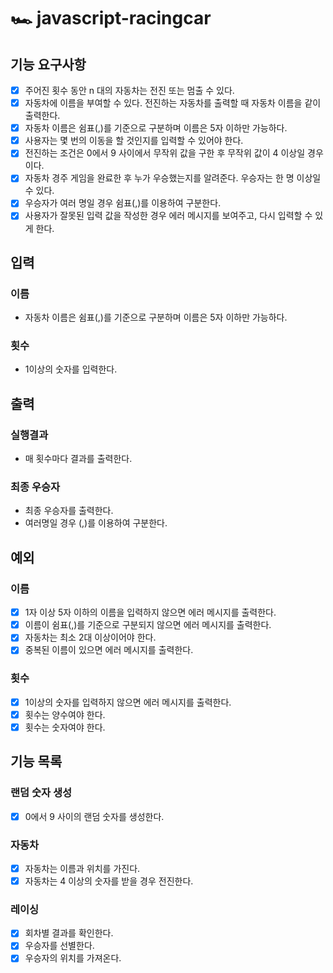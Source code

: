 # 🏎️ javascript-racingcar

## 기능 요구사항

- [x] 주어진 횟수 동안 n 대의 자동차는 전진 또는 멈출 수 있다.
- [x] 자동차에 이름을 부여할 수 있다. 전진하는 자동차를 출력할 때 자동차 이름을 같이 출력한다.
- [x] 자동차 이름은 쉼표(,)를 기준으로 구분하며 이름은 5자 이하만 가능하다.
- [x] 사용자는 몇 번의 이동을 할 것인지를 입력할 수 있어야 한다.
- [x] 전진하는 조건은 0에서 9 사이에서 무작위 값을 구한 후 무작위 값이 4 이상일 경우이다.
- [x] 자동차 경주 게임을 완료한 후 누가 우승했는지를 알려준다. 우승자는 한 명 이상일 수 있다.
- [x] 우승자가 여러 명일 경우 쉼표(,)를 이용하여 구분한다.
- [x] 사용자가 잘못된 입력 값을 작성한 경우 에러 메시지를 보여주고, 다시 입력할 수 있게 한다.

## 입력

### 이름

- 자동차 이름은 쉼표(,)를 기준으로 구분하며 이름은 5자 이하만 가능하다.

### 횟수

- 1이상의 숫자를 입력한다.

## 출력

### 실행결과

- 매 횟수마다 결과를 출력한다.

### 최종 우승자

- 최종 우승자를 출력한다.
- 여러명일 경우 (,)를 이용하여 구분한다.

## 예외

### 이름

- [x] 1자 이상 5자 이하의 이름을 입력하지 않으면 에러 메시지를 출력한다.
- [x] 이름이 쉼표(,)를 기준으로 구분되지 않으면 에러 메시지를 출력한다.
- [x] 자동차는 최소 2대 이상이어야 한다.
- [x] 중복된 이름이 있으면 에러 메시지를 출력한다.

### 횟수

- [x] 1이상의 숫자를 입력하지 않으면 에러 메시지를 출력한다.
- [x] 횟수는 양수여야 한다.
- [x] 횟수는 숫자여야 한다.

## 기능 목록

### 랜덤 숫자 생성

- [x] 0에서 9 사이의 랜덤 숫자를 생성한다.

### 자동차

- [x] 자동차는 이름과 위치를 가진다.
- [x] 자동차는 4 이상의 숫자를 받을 경우 전진한다.

### 레이싱

- [x] 회차별 결과를 확인한다.
- [x] 우승자를 선별한다.
- [x] 우승자의 위치를 가져온다.
